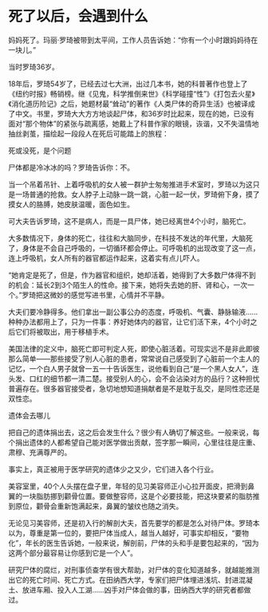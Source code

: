 # 死了以后，会遇到什么

妈妈死了。玛丽·罗琦被带到太平间，工作人员告诉她：“你有一个小时跟妈妈待在一块儿。” 

当时罗琦36岁。 

18年后，罗琦54岁了，已经去过七大洲，出过几本书，她的科普著作也登上了《纽约时报》畅销榜。继《见鬼，科学推倒来世》《科学碰撞“性”》《打包去火星》《消化道历险记》之后，她题材最“耸动”的著作《人类尸体的奇异生活》也被译成了中文。书里，罗琦大大方方地谈起尸体，和36岁时比起来，现在的她，已没有面对“那个物体”的紧张与疏离感，她戴上了科普作家的眼镜，诙谐，又不失温情地抽丝剥茧，描绘起一段段人在死后可能踏上的旅程： 

死或没死，是个问题 

尸体都是冷冰冰的吗？罗琦告诉你：不。 

当一个吊着吊针、上着呼吸机的女人被一群护士匆匆推进手术室时，罗琦以为这只是一场普通的抢救。女人脖子上动脉一跳一跳，心脏一起一伏，罗琦俯下身，摸了摸女人的胳膊，她皮肤温暖，面色如生。 

可大夫告诉罗琦，这不是病人，而是一具尸体，她已经离世4个小时，脑死亡。 

大多数情况下，身体的死亡，往往和大脑同步，在科技不发达的年代里，大脑死了，身体是不会自己呼吸的，一切循环都会停止。可呼吸机的出现改变了这一点，连上呼吸机，女人所有的器官都运作起来，这着实有点儿吓人。 

“她肯定是死了，但是，作为器官和组织，她却活着，她得到了大多数尸体得不到的机会：延长2到3个陌生人的性命。接下来，她将失去她的肝、肾和心，一次一个。”罗琦把这微妙的感觉写进书里，心情并不平静。 

大夫们要冷静得多。他们拿出一副公事公办的态度，呼吸机、气囊、静脉输液……种种办法都用上了，只为一件事：养好她体内的器官，让它们活下来，4个小时之后它们将被取出，用于移植手术。 

美国法律的定义中，脑死亡即可判定人死，即使心脏活着。可现实远不是非此即彼那么简单——那些接受了别人心脏的患者，常常说自己感受到了心脏前一个主人的记忆，一个白人男子就曾一五一十告诉医生，说他看到自己“是一个黑人女人”，连头发、口红的细节都一清二楚。接受别人的心，会不会沾染对方的品行？这种担忧普遍存在。很多器官接受者，急切地想知道捐献者是不是耽于乱交，是同性恋还是双性恋。 

遗体会去哪儿 

把自己的遗体捐出去，这之后会发生什么？很少有人确切了解这些。一般来说，每个捐出遗体的人都希望自己能对医学做出贡献，签字那一瞬间，心里往往是庄重、肃穆、充满尊严的。 

事实上，真正被用于医学研究的遗体少之又少，它们进入各个行业。 

美容室里，40个人头摆在盘子里，年轻的见习美容师正小心拉开面皮，把滑到鼻翼的一块脂肪挪到颧骨位置。要做整容师，这是个必要技能，把这块要紧的脂肪推到原位，颧骨会重新饱满起来，鼻翼的皱纹也随之消失。 

无论见习美容师，还是初入行的解剖大夫，首先要学的都是怎么对待尸体。罗琦本以为，尊重是第一位的，要把尸体当成人，越当人越好，可事实却相反，“要物化”，年长的医生告诉她，一般来说，解剖前，尸体的头和手是要包起来的，“因为这两个部分最容易让你感到它是一个人”。 

研究尸体的腐烂，对刑事侦查学有很大帮助，对尸体的变化知道越多，就越能推测出它的死亡时间、死亡方式。在田纳西大学，专家们把尸体埋进浅坑、封进混凝土、放进车厢、投入人工湖……凶手对尸体会做的事，田纳西大学的研究者都做过。